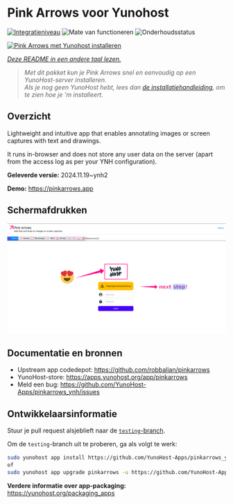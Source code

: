 <!--
NB: Deze README is automatisch gegenereerd door <https://github.com/YunoHost/apps/tree/master/tools/readme_generator>
Hij mag NIET handmatig aangepast worden.
-->

# Pink Arrows voor Yunohost

[![Integratieniveau](https://apps.yunohost.org/badge/integration/pinkarrows)](https://ci-apps.yunohost.org/ci/apps/pinkarrows/)
![Mate van functioneren](https://apps.yunohost.org/badge/state/pinkarrows)
![Onderhoudsstatus](https://apps.yunohost.org/badge/maintained/pinkarrows)

[![Pink Arrows met Yunohost installeren](https://install-app.yunohost.org/install-with-yunohost.svg)](https://install-app.yunohost.org/?app=pinkarrows)

*[Deze README in een andere taal lezen.](./ALL_README.md)*

> *Met dit pakket kun je Pink Arrows snel en eenvoudig op een YunoHost-server installeren.*  
> *Als je nog geen YunoHost hebt, lees dan [de installatiehandleiding](https://yunohost.org/install), om te zien hoe je 'm installeert.*

## Overzicht

Lightweight and intuitive app that enables annotating images or screen captures with text and drawings.

It runs in-browser and does not store any user data on the server (apart from the access log as per your YNH configuration).


**Geleverde versie:** 2024.11.19~ynh2

**Demo:** <https://pinkarrows.app>

## Schermafdrukken

![Schermafdrukken van Pink Arrows](./doc/screenshots/pinkarrows_ynh.png)

## Documentatie en bronnen

- Upstream app codedepot: <https://github.com/robbalian/pinkarrows>
- YunoHost-store: <https://apps.yunohost.org/app/pinkarrows>
- Meld een bug: <https://github.com/YunoHost-Apps/pinkarrows_ynh/issues>

## Ontwikkelaarsinformatie

Stuur je pull request alsjeblieft naar de [`testing`-branch](https://github.com/YunoHost-Apps/pinkarrows_ynh/tree/testing).

Om de `testing`-branch uit te proberen, ga als volgt te werk:

```bash
sudo yunohost app install https://github.com/YunoHost-Apps/pinkarrows_ynh/tree/testing --debug
of
sudo yunohost app upgrade pinkarrows -u https://github.com/YunoHost-Apps/pinkarrows_ynh/tree/testing --debug
```

**Verdere informatie over app-packaging:** <https://yunohost.org/packaging_apps>
